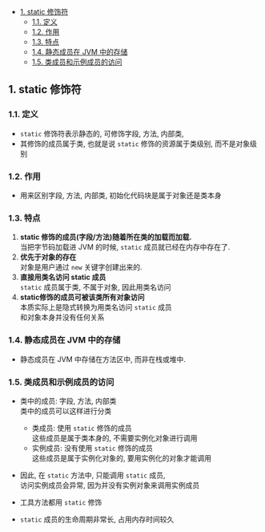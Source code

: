 <!-- TOC -->

- [1. static 修饰符](#1-static-修饰符)
  - [1.1. 定义](#11-定义)
  - [1.2. 作用](#12-作用)
  - [1.3. 特点](#13-特点)
  - [1.4. 静态成员在 JVM 中的存储](#14-静态成员在-jvm-中的存储)
  - [1.5. 类成员和示例成员的访问](#15-类成员和示例成员的访问)

<!-- /TOC -->

## 1. static 修饰符

### 1.1. 定义
- `static` 修饰符表示静态的, 可修饰字段, 方法, 内部类,  
- 其修饰的成员属于类, 也就是说 `static` 修饰的资源属于类级别, 而不是对象级别

### 1.2. 作用
- 用来区别字段, 方法, 内部类, 初始化代码块是属于对象还是类本身

### 1.3. 特点
1. **static 修饰的成员(字段/方法)随着所在类的加载而加载.**   
   当把字节码加载进 JVM 的时候, `static` 成员就已经在内存中存在了.   
2. **优先于对象的存在**    
   对象是用户通过 `new` 关键字创建出来的.   
3. **直接用类名访问 static 成员**   
   `static` 成员属于类, 不属于对象, 因此用类名访问
4. **static修饰的成员可被该类所有对象访问**   
   本质实际上是隐式转换为用类名访问 `static` 成员  
   和对象本身并没有任何关系

### 1.4. 静态成员在 JVM 中的存储
- 静态成员在 JVM 中存储在方法区中, 而非在栈或堆中.

### 1.5. 类成员和示例成员的访问
- 类中的成员: 字段, 方法, 内部类     
  类中的成员可以这样进行分类    
  - 类成员: 使用 `static` 修饰的成员  
    这些成员是属于类本身的, 不需要实例化对象进行调用
  - 实例成员: 没有使用 `static` 修饰的成员  
    这些成员是属于实例化对象的, 要用实例化的对象才能调用

- 因此, 在 `static` 方法中, 只能调用 `static` 成员,  
  访问实例成员会异常, 因为并没有实例对象来调用实例成员

- 工具方法都用 `static` 修饰
- `static` 成员的生命周期非常长, 占用内存时间较久